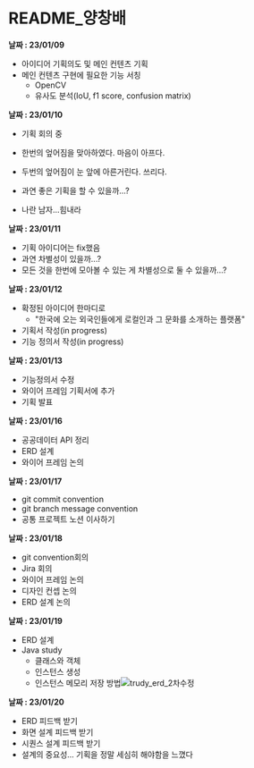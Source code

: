 # README_양창배

**날짜 : 23/01/09**

* 아이디어 기획의도 및 메인 컨텐츠 기획
* 메인 컨텐츠 구현에 필요한 기능 서칭
  * OpenCV
  * 유사도 분석(IoU, f1 score, confusion matrix)



**날짜 : 23/01/10**

* 기획 회의 중

* 한번의 엎어짐을 맞아하였다. 마음이 아프다.

* 두번의 엎어짐이 눈 앞에 아른거린다. 쓰리다.

  

* 과연 좋은 기획을 할 수 있을까...?

* 나란 남자...힘내라



**날짜 : 23/01/11**

* 기획 아이디어는 fix했음
* 과연 차별성이 있을까...?
* 모든 것을 한번에 모아볼 수 있는 게 차별성으로 둘 수 있을까...?



**날짜 : 23/01/12**

* 확정된 아이디어 한마디로
  * "한국에 오는 외국인들에게 로컬인과 그 문화를 소개하는 플랫폼"
* 기획서 작성(in progress)
* 기능 정의서 작성(in progress)



**날짜 : 23/01/13**

* 기능정의서 수정
* 와이어 프레임 기획서에 추가
* 기획 발표



**날짜 : 23/01/16**

* 공공데이터 API 정리
* ERD 설계
* 와이어 프레임 논의



**날짜 : 23/01/17**

* git commit convention
* git branch message convention
* 공통 프로젝트 노션 이사하기



**날짜 : 23/01/18**

* git convention회의
* Jira 회의
* 와이어 프레임 논의
* 디자인 컨셉 논의
* ERD 설계 논의



**날짜 : 23/01/19**

* ERD 설계
* Java study
  * 클래스와 객체
  * 인스턴스 생성
  * 인스턴스 메모리 저장 방법![trudy_erd_2차수정](C:\Users\SSAFY\Downloads\trudy_erd_2차수정.png)



**날짜 : 23/01/20**

* ERD 피드백 받기
* 화면 설계 피드백 받기
* 시퀀스 설계 피드백 받기
* 설계의 중요성... 기획을 정말 세심히 해야함을 느꼈다